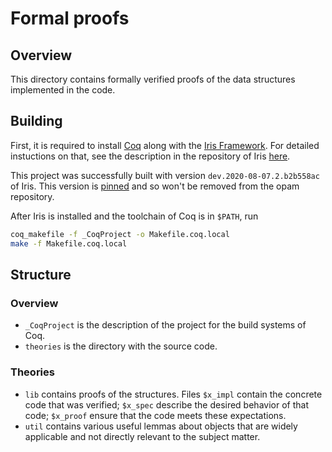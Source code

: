 Formal proofs
=============

Overview
--------

This directory contains formally verified proofs of the data structures
implemented in the code.

Building
--------

First, it is required to install [Coq](https://coq.inria.fr/) along with the
[Iris Framework](https://iris-project.org/). For detailed instuctions on that,
see the description in the repository of Iris
[here](https://gitlab.mpi-sws.org/iris/iris/blob/master/README.md).

This project was successfully built with version `dev.2020-08-07.2.b2b558ac` of
Iris. This version is
[pinned](https://gitlab.mpi-sws.org/iris/iris/-/wikis/Pinned-Iris-package-versions)
and so won't be removed from the opam repository.

After Iris is installed and the toolchain of Coq is in `$PATH`, run
```sh
coq_makefile -f _CoqProject -o Makefile.coq.local
make -f Makefile.coq.local
```

Structure
---------

### Overview

* `_CoqProject` is the description of the project for the build systems of Coq.
* `theories` is the directory with the source code.

### Theories

* `lib` contains proofs of the structures. Files `$x_impl` contain the concrete
  code that was verified; `$x_spec` describe the desired behavior of that code;
  `$x_proof` ensure that the code meets these expectations.
* `util` contains various useful lemmas about objects that are widely applicable
  and not directly relevant to the subject matter.

